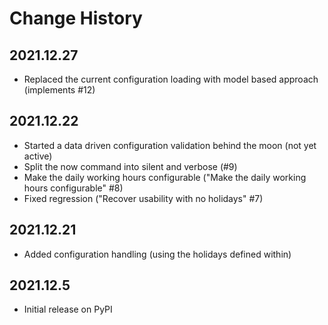# Change History

## 2021.12.27

* Replaced the current configuration loading with model based approach (implements #12)

## 2021.12.22

* Started a data driven configuration validation behind the moon (not yet active) 
* Split the now command into silent and verbose (#9)
* Make the daily working hours configurable ("Make the daily working hours configurable" #8)
* Fixed regression ("Recover usability with no holidays" #7)

## 2021.12.21

* Added configuration handling (using the holidays defined within)

## 2021.12.5

* Initial release on PyPI

